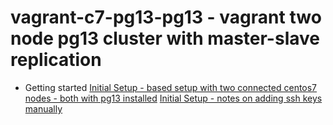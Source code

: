 # vagrant-c7-pg13-pg13 - vagrant two node pg13 cluster with master-slave replication

* Getting started 
[Initial Setup - based setup with two connected centos7 nodes - both with pg13 installed](docs/initial_setup.md)
[Initial Setup - notes on adding ssh keys manually](docs/initial_setup-adding_ssh_keys_manually.md)


